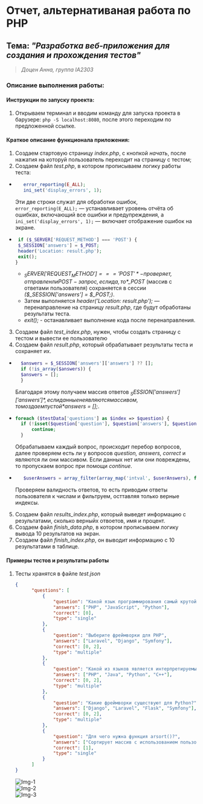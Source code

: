 # Отчет, альтернативаная работа по PHP
## Тема: *"Разработка веб-приложения для создания и прохождения тестов"*
> *Доцен Анна, группа IA2303*
### Описание выполнения работы:
#### Инструкции по запуску проекта:
1. Открываем терминал и вводим команду для запуска проекта в барузере: ```php -S localhost:8080```, после этого переходим по предложенной ссылке.
#### Краткое описание функционала приложения:
1. Создаем стартовую страницу *index.php*, с кнопкой *начать*, после нажатия на которуй пользователь переходит на страницу с тестом;
2. Создаем файл *test.php*, в котором прописываем логику работы теста:
- ```php
     error_reporting(E_ALL);
     ini_set('display_errors', 1);
     ```
   Эти две строки служат для обработки ошибок, ```error_reporting(E_ALL);``` — устанавливает уровень отчёта об ошибках, включающий все ошибки и предупреждения, а
```ini_set('display_errors', 1);``` — включает отображение ошибок на экране.
 - ```php
    if ($_SERVER['REQUEST_METHOD'] === 'POST') {
    $_SESSION['answers'] = $_POST;
    header('Location: result.php');
    exit();
   }
   ```
   - *$_SERVER['REQUEST_METHOD'] === 'POST'* - проверяет, отправлен ли POST-запрос, если да, то *$_POST* (массив с ответами пользователя) сохраняется в сессии *($_SESSION['answers'] = $_POST;)*.
   - Затем выполняется *header('Location: result.php');* — перенаправление на страницу *result.php*, где будут обработаны результаты теста.
   - *exit();* - останавливает выполнение кода после перенаправления.
3. Создаем файл *test_index.php*, нужен, чтобы создать страницу с тестом и вывести ее пользователю
4. Создаем файл *result.php*, который обрабатывает результаты теста и сохраняет их.
  - ```php
      $answers = $_SESSION['answers']['answers'] ?? [];
      if (!is_array($answers)) {
      $answers = [];
      }
      ```
    Благодаря этому получаем массив ответов *$_SESSION['answers']['answers']*, если данные не являются массивом, то моздаем пустой *$answers = [];*.
- ```php
  foreach ($testData['questions'] as $index => $question) {
    if (!isset($question['question'], $question['answers'], $question['correct']) || !is_array($question['answers']) || !is_array($question['correct'])) {
        continue;
    }
  ```
  Обрабатываем каждый вопрос, происходит перебор вопросов, далее проверяем есть ли у вопросов *question, answers, correct* и являются ли они массивом. Если данных нет или они повреждены, то пропускаем вопрос при помощи *continue*.
- ```php
     $userAnswers = array_filter(array_map('intval', $userAnswers), fn($val) => in_array($val, array_keys($question['answers'])));
    ```
  Проверяем валидность ответов, то есть приводим ответы пользователя к числам и фильтруем, осттавляя только верные индексы.
5. Создаем файл *results_index.php*, который выведет информацию с результатами, сколько верныйх отвоетов, имя и процент.
6. Создаем файл *finish_data.php*, в котором прописываем логику вывода 10 результатов на экран.
7. Создаем файл *finish_index.php*, он выводит информацию с 10 результатами в таблице.
#### Примеры тестов и результаты работы
1. Тесты хранятся в файле *test.json*
   ```json
   {
         "questions": [
             {
                 "question": "Какой язык программирования самый крутой?",
                 "answers": ["PHP", "JavaScript", "Python"],
                 "correct": [0],
                 "type": "single"
             },
             {
                 "question": "Выберите фреймворки для PHP",
                 "answers": ["Laravel", "Django", "Symfony"],
                 "correct": [0, 2],
                 "type": "multiple"
             },
             {
                 "question": "Какой из языков является интерпретируемым?",
                 "answers": ["PHP", "Java", "Python", "C++"],
                 "correct": [0, 2],
                 "type": "multiple"
             },
             {
                 "question": "Какие фреймворки существуют для Python?",
                 "answers": ["Django", "Laravel", "Flask", "Symfony"],
                 "correct": [0, 2],
                 "type": "multiple"
             },
             {
                 "question": "Для чего нужна функция arsort()?",
                 "answers": ["Сортирует массив с использованием пользовательской функции", "Сортирует элементы по убыванию с сохранением ключей", "Сортирует элементы массива по возрастанию"],
                 "correct": [1],
                 "type": "single"
             }
         ]
   }
    ```
   ![Img-1](https://imgur.com/e45ZOpG.png)  
   ![Img-2](https://imgur.com/dDgkiIj.png)  
   ![Img-3](https://imgur.com/mjgh5b5.png)
   
   
  

  
